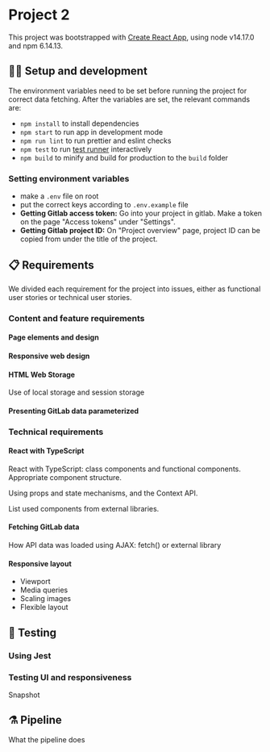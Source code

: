 # Project 2

This project was bootstrapped with [Create React App](https://github.com/facebook/create-react-app), using node v14.17.0 and npm 6.14.13.

## 👩‍💻 Setup and development

The environment variables need to be set before running the project for correct data fetching. After the variables are set, the relevant commands are:

- `npm install` to install dependencies
- `npm start` to run app in development mode
- `npm run lint` to run prettier and eslint checks
- `npm test` to run [test runner](https://facebook.github.io/create-react-app/docs/running-tests) interactively
- `npm build` to minify and build for production to the `build` folder

### Setting environment variables

- make a `.env` file on root
- put the correct keys according to `.env.example` file
- **Getting Gitlab access token:** Go into your project in gitlab. Make a token on the page "Access tokens" under "Settings".
- **Getting Gitlab project ID:** On "Project overview" page, project ID can be copied from under the title of the project.

## 📋 Requirements

We divided each requirement for the project into issues, either as functional user stories or technical user stories.

### Content and feature requirements

#### Page elements and design

#### Responsive web design

#### HTML Web Storage

Use of local storage and session storage

#### Presenting GitLab data parameterized

### Technical requirements

#### React with TypeScript

React with TypeScript: class components and functional components. Appropriate component structure.

Using props and state mechanisms, and the Context API.

List used components from external libraries.

#### Fetching GitLab data

How API data was loaded using AJAX: fetch() or external library

#### Responsive layout

- Viewport
- Media queries
- Scaling images
- Flexible layout

## 🧪 Testing

### Using Jest

### Testing UI and responsiveness

Snapshot

## ⚗️ Pipeline

What the pipeline does
